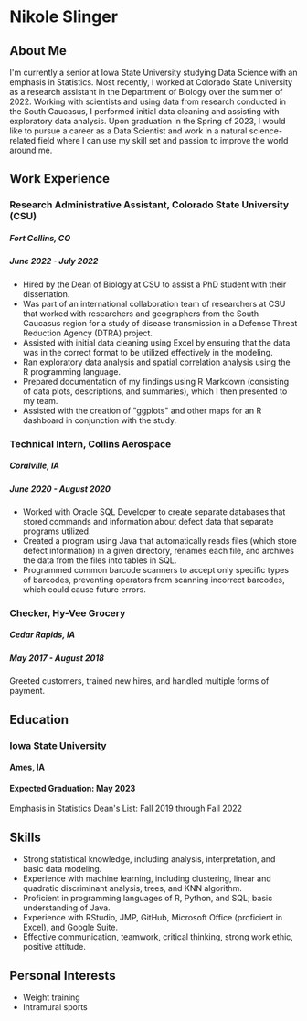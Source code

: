 # Nikole Slinger

## About Me

I'm currently a senior at Iowa State University studying Data Science with an emphasis in Statistics. Most recently, I worked at Colorado State University as a research assistant in the Department of Biology over the summer of 2022. Working with scientists and using data from research conducted in the South Caucasus, I performed initial data cleaning and assisting with exploratory data analysis. Upon graduation in the Spring of 2023, I would like to pursue a career as a Data Scientist and work in a natural science-related field where I can use my skill set and passion to improve the world around me.

## Work Experience

### Research Administrative Assistant, Colorado State University (CSU)
##### Fort Collins, CO
##### June 2022 - July 2022

- Hired by the Dean of Biology at CSU to assist a PhD student with their dissertation.
- Was part of an international collaboration team of researchers at CSU that worked with researchers and geographers from the South Caucasus region for a study of disease transmission in a Defense Threat Reduction Agency (DTRA) project.
- Assisted with initial data cleaning using Excel by ensuring that the data was in the correct format to be utilized effectively in the modeling.
- Ran exploratory data analysis and spatial correlation analysis using the R programming language.
- Prepared documentation of my findings using R Markdown (consisting of data plots, descriptions, and summaries), which I then presented to my team.
- Assisted with the creation of "ggplots" and other maps for an R dashboard in conjunction with the study.

### Technical Intern, Collins Aerospace
##### Coralville, IA
##### June 2020 - August 2020

- Worked with Oracle SQL Developer to create separate databases that stored commands and information about defect data that separate programs utilized.
- Created a program using Java that automatically reads files (which store defect information) in a given directory, renames each file, and archives the data from the files into tables in SQL.
- Programmed common barcode scanners to accept only specific types of barcodes, preventing operators from scanning incorrect barcodes, which could cause future errors.

### Checker, Hy-Vee Grocery
##### Cedar Rapids, IA
##### May 2017 - August 2018

Greeted customers, trained new hires, and handled multiple forms of payment.

## Education

### Iowa State University
#### Ames, IA
#### Expected Graduation: May 2023

Emphasis in Statistics
Dean's List: Fall 2019 through Fall 2022

## Skills

- Strong statistical knowledge, including analysis, interpretation, and basic data modeling.
- Experience with machine learning, including clustering, linear and quadratic discriminant analysis, trees, and KNN algorithm.
- Proficient in programming languages of R, Python, and SQL; basic understanding of Java.
- Experience with RStudio, JMP, GitHub, Microsoft Office (proficient in Excel), and Google Suite.
- Effective communication, teamwork, critical thinking, strong work ethic, positive attitude.

## Personal Interests

- Weight training
- Intramural sports

